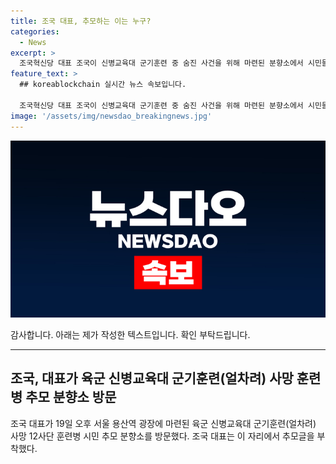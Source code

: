 ```yaml
---
title: 조국 대표, 추모하는 이는 누구?
categories:
  - News
excerpt: >
  조국혁신당 대표 조국이 신병교육대 군기훈련 중 숨진 사건을 위해 마련된 분향소에서 시민들과 함께 추모글을 부착하고 있다.
feature_text: >
  ## koreablockchain 실시간 뉴스 속보입니다.

  조국혁신당 대표 조국이 신병교육대 군기훈련 중 숨진 사건을 위해 마련된 분향소에서 시민들과 함께 추모글을 부착하고 있다.
image: '/assets/img/newsdao_breakingnews.jpg'
---
```


<p><img src="/assets/img/newsdao_breakingnews.jpg" alt="koreablockchain 속보" /></p>

<p>감사합니다. 아래는 제가 작성한 텍스트입니다. 확인 부탁드립니다.</p>

<hr />

<h2 data-ke-size="size26">조국, 대표가 육군 신병교육대 군기훈련(얼차려) 사망 훈련병 추모 분향소 방문</h2>

<p data-ke-size="size16">조국 대표가 19일 오후 서울 용산역 광장에 마련된 육군 신병교육대 군기훈련(얼차려) 사망 12사단 훈련병 시민 추모 분향소를 방문했다. 조국 대표는 이 자리에서 추모글을 부착했다.</p>

<p data-ke-size="size16">&nbsp;</p>

